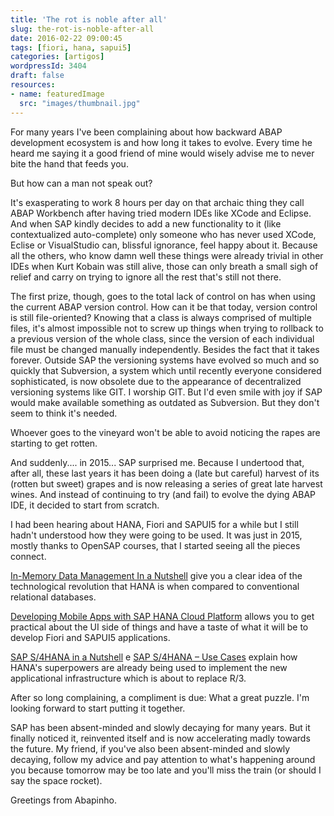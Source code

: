 ```yaml
---
title: 'The rot is noble after all'
slug: the-rot-is-noble-after-all
date: 2016-02-22 09:00:45
tags: [fiori, hana, sapui5]
categories: [artigos]
wordpressId: 3404
draft: false
resources:
- name: featuredImage
  src: "images/thumbnail.jpg"
---
```

For many years I've been complaining about how backward ABAP development ecosystem is and how long it takes to evolve. Every time he heard me saying it a good friend of mine would wisely advise me to never bite the hand that feeds you.

But how can a man not speak out?

<!--more-->

It's exasperating to work 8 hours per day on that archaic thing they call ABAP Workbench after having tried modern IDEs like XCode and Eclipse. And when SAP kindly decides to add a new functionality to it (like contextualized auto-complete) only someone who has never used XCode, Eclise or VisualStudio can, blissful ignorance, feel happy about it. Because all the others, who know damn well these things were already trivial in other IDEs when Kurt Kobain was still alive, those can only breath a small sigh of relief and carry on trying to ignore all the rest that's still not there.

The first prize, though, goes to the total lack of control on has when using the current ABAP version control. How can it be that today, version control is still file-oriented? Knowing that a class is always comprised of multiple files, it's almost impossible not to screw up things when trying to rollback to a previous version of the whole class, since the version of each individual file must be changed manually independently. Besides the fact that it takes forever. Outside SAP the versioning systems have evolved so much and so quickly that Subversion, a system which until recently everyone considered sophisticated, is now obsolete due to the appearance of decentralized versioning systems like GIT. I worship GIT. But I'd even smile with joy if SAP would make available something as outdated as Subversion. But they don't seem to think it's needed.

Whoever goes to the vineyard won't be able to avoid noticing the rapes are starting to get rotten.

And suddenly.... in 2015... SAP surprised me. Because I undertood that, after all, these last years it has been doing a (late but careful) harvest of its (rotten but sweet) grapes and is now releasing a series of great late harvest wines. And instead of continuing to try (and fail) to evolve the dying ABAP IDE, it decided to start from scratch.

I had been hearing about HANA, Fiori and SAPUI5 for a while but I still hadn't understood how they were going to be used. It was just in 2015, mostly thanks to OpenSAP courses, that I started seeing all the pieces connect.

[In-Memory Data Management In a Nutshell][1] give you a clear idea of the technological revolution that HANA is when compared to conventional relational databases.

[Developing Mobile Apps with SAP HANA Cloud Platform][2] allows you to get practical about the UI side of things and have a taste of what it will be to develop Fiori and SAPUI5 applications.

[SAP S/4HANA in a Nutshell][3] e [SAP S/4HANA – Use Cases][4] explain how HANA's superpowers are already being used to implement the new applicational infrastructure which is about to replace R/3.

After so long complaining, a compliment is due:
What a great puzzle. I'm looking forward to start putting it together.

SAP has been absent-minded and slowly decaying for many years. But it finally noticed it, reinvented itself and is now accelerating madly towards the future. My friend, if you've also been absent-minded and slowly decaying, follow my advice and pay attention to what's happening around you because tomorrow may be too late and you'll miss the train (or should I say the space rocket).

Greetings from Abapinho.

   [1]: https://open.sap.com/courses/hana-warmup
   [2]: https://open.sap.com/courses/mobile2/resume
   [3]: https://open.sap.com/courses/s4h1-1
   [4]: https://open.sap.com/courses/s4h3
